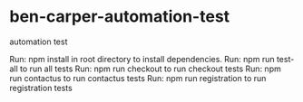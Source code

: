 # ben-carper-automation-test
 automation test

Run: npm install in root directory to install dependencies.
Run: npm run test-all to run all tests
Run: npm run checkout to run checkout tests
Run: npm run contactus to run contactus tests
Run: npm run registration to run registration tests
